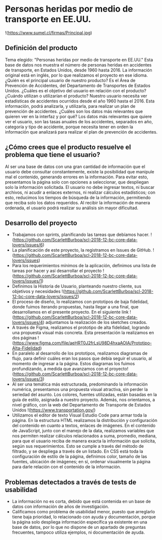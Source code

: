 # Personas heridas por medio de transporte en EE.UU.

!(https://www.sumel.cl/firmas/Principal.jpg) 

## Definición del producto

Tema elegido: "Personas heridas por medio de transporte en EE.UU."
Esta base de datos nos muestra el número de personas heridas en accidentes de transporte, en Estados Unidos, desde 1960 hasta 2016.
La información original está en inglés, por lo que realizamos el proyecto en ese idioma.
¿Quién es el principal usuario de nuestro producto? Es el Área de Prevención de Accidentes, del Departamento de Transportes de Estados Unidos.
¿Cuáles es el objetivo del usuario en relación con el producto? ¿Cuándo utilizan o utilizarían el producto? Nuestro usuario necesita ver estadísticas de accidentes ocurridos desde el año 1960 hasta el 2016. Esta información, podrá analizarla, y utilizarla, para realizar un plan de prevención de accidentes.
¿Cuáles son los datos más relevantes que quieren ver en la interfaz y por qué? Los datos más relevantes que quiere ver el usuario, son las tasas anuales de los accidentes, separados en año, categoría y tipo de accidente, porque necesita tener en orden la información que analizará para realizar el plan de prevención de accidentes.

## ¿Cómo crees que el producto resuelve el problema que tiene el usuario?

Al ser una base de datos con una gran cantidad de información que el usuario debe consultar constantemente, existe la posibilidad que manipule mal el contenido, generando errores en la información. Para evitar esto, presentamos la página solo con opciones a seleccionar, que despliegan solo la información solicitada. El usuario no debe ingresar textos, ni buscar archivos, ni acudir a enlaces externos, ni realizar cálculos estadísticos; con esto, reducimos los tiempos de búsqueda de la información, permitiendo que reciba solo los datos requeridos.
Al recibir la información de manera ordenada, el usuario podrá realizar su análisis sin mayor dificultad.

## Desarrollo del proyecto

- Trabajamos con sprints, planificando las tareas que debíamos hacer. !(https://github.com/ScarlettBurboa/scl-2018-12-bc-core-data-lovers/issues/6) 
- La planificación de este proyecto, la registramos en Issues de GitHub. !(https://github.com/ScarlettBurboa/scl-2018-12-bc-core-data-lovers/issues) 
- Para los requerimientos mínimos de la aplicación, definimos una lista de tareas por hacer y así desarrollar el proyecto  !(https://github.com/ScarlettBurboa/scl-2018-12-bc-core-data-lovers/issues/1)
- Definimos la Historia de Usuario, planteando nuestro cliente, sus objetivos y necesidades !(https://github.com/ScarlettBurboa/scl-2018-12-bc-core-data-lovers/issues/2)
- El proceso de diseño, lo realizamos con prototipos de baja fidelidad, donde fuimos iterando propuestas, hasta llegar a una final, que desarrollamos en el presente proyecto. En el siguiente link !(https://github.com/ScarlettBurboa/scl-2018-12-bc-core-data-lovers/issues/4) adjuntamos la realización de los sketches creados.
- A través de Figma, realizamos el prototipo de alta fidelidad, logrando una propuesta visual más concreta. Esta presentación la realizamos en dos páginas !(https://www.figma.com/file/aeHRT0J2frLsU98D4hxaAOIA/Prototipo-Alta-Fidelidad)
- En paralelo al desarrollo de los prototipos, realizamos diagramas de flujo, para definir cuáles eran los pasos que debía seguir el usuario, al momento de ingresar a la página. Estos diagramas los fuimos profundizando, a medida que avanzamos con el proyecto!(https://github.com/ScarlettBurboa/scl-2018-12-bc-core-data-lovers/issues/3)
- Al ser una temática más estructurada, predominando la información numérica, presentamos una propuesta visual atractiva, sin perder la seriedad del asunto. Los colores, fuentes utilizadas, están basadas en la guía de estilo, asignada a nuestro proyecto. Además, nos orientamos, a nivel gráfico, con la web del Departamento de Transporte de Estados Unidos !(https://www.transportation.gov/)
- Utilizamos el editor de texto Visual Estudio Code para armar toda la página. En la estructura HTML realizamos la distribución y configuración del contenido en cuanto a textos, enlaces de imágenes. En el contenido de JavaScript, junto con el manejo de la data, realizamos variables que nos permiten realizar cálculos relacionados a suma, promedio, mediana, para que el usuario reciba de manera exacta la información que solicita, según sus requerimientos. Esto se cumple a través del método de filtrado, y se despliega a través de un listado. En CSS está toda la configuración de estilo de la página, definimos color, tamaño de las fuentes, ubicación de imágenes; en sí, ordenar visualmente la página para darle relación con el contenido de la información.

## Problemas detectados a través de tests de usabilidad

- La información no es corta, debido que está contenida en un base de datos con información de años de investigación.
- Calificamos como problema de usabilidad menor, puesto que arreglarlo tiene baja prioridad, lo relacionado con ayuda y documentación, porque la página solo despliega información específica ya existente en una base de datos, por lo que no dispone de un apartado de preguntas frecuentes, tampoco utiliza ejemplos, ni documentación de ayuda.
